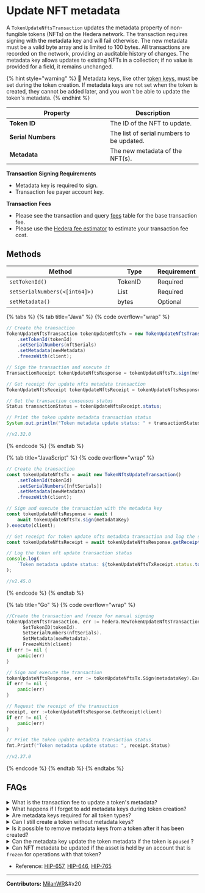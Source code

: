# Update NFT metadata

A `TokenUpdateNftsTransaction` updates the metadata property of non-fungible tokens (NFTs) on the Hedera network. The transaction requires signing with the metadata key and will fail otherwise. The new metadata must be a valid byte array and is limited to 100 bytes. All transactions are recorded on the network, providing an auditable history of changes. The metadata key allows updates to existing NFTs in a collection; if no value is provided for a field, it remains unchanged.

{% hint style="warning" %}
🚨 Metadata keys, like other [token keys](define-a-token.md#token-keys), must be set during the token creation. If metadata keys are not set when the token is created, they cannot be added later, and you won't be able to update the token's metadata.
{% endhint %}

<table><thead><tr><th width="248">Property</th><th>Description</th></tr></thead><tbody><tr><td><strong>Token ID</strong></td><td>The ID of the NFT to update.</td></tr><tr><td><strong>Serial Numbers</strong></td><td>The list of serial numbers to be updated.</td></tr><tr><td><strong>Metadata</strong></td><td>The new metadata of the NFT(s).</td></tr></tbody></table>

**Transaction Signing Requirements**

- Metadata key is required to sign.
- Transaction fee payer account key.

**Transaction Fees**

- Please see the transaction and query [fees](../../../networks/mainnet/fees/#transaction-and-query-fees) table for the base transaction fee.
- Please use the [Hedera fee estimator](https://hedera.com/fees) to estimate your transaction fee cost.

## Methods

<table><thead><tr><th width="340">Method</th><th width="132">Type</th><th>Requirement</th></tr></thead><tbody><tr><td><code>setTokenId(<tokenId>)</code></td><td>TokenID</td><td>Required</td></tr><tr><td><code>setSerialNumbers(<[int64]>)</code></td><td>List<int64></td><td>Required</td></tr><tr><td><code>setMetadata(<bytes>)</code></td><td>bytes</td><td>Optional</td></tr></tbody></table>

{% tabs %}
{% tab title="Java" %}
{% code overflow="wrap" %}

```java
// Create the transaction
TokenUpdateNftsTransaction tokenUpdateNftsTx = new TokenUpdateNftsTransaction()
    .setTokenId(tokenId)
    .setSerialNumbers(nftSerials)
    .setMetadata(newMetadata)
    .freezeWith(client);

// Sign the transaction and execute it
TransactionReceipt tokenUpdateNftsResponse = tokenUpdateNftsTx.sign(metadataKey)).execute(client);

// Get receipt for update nfts metadata transaction
TokenUpdateNftsReceipt tokenUpdateNftsReceipt = tokenUpdateNftsResponse.getReceipt(client);

// Get the transaction consensus status
Status transactionStatus = tokenUpdateNftsReceipt.status;

// Print the token update metadata transaction status
System.out.println("Token metadata update status: " + transactionStatus);

//v2.32.0
```

{% endcode %}
{% endtab %}

{% tab title="JavaScript" %}
{% code overflow="wrap" %}

```javascript
// Create the transaction
const tokenUpdateNftsTx = await new TokenNftsUpdateTransaction()
    .setTokenId(tokenId)
    .setSerialNumbers([nftSerials])
    .setMetadata(newMetadata)
    .freezeWith(client);

// Sign and execute the transaction with the metadata key
const tokenUpdateNftsResponse = await ( 
    await tokenUpdateNftsTx.sign(metadataKey)
).execute(client);

// Get receipt for token update nfts metadata transaction and log the status
const tokenUpdateNftsReceipt = await tokenUpdateNftsResponse.getReceipt(client);

// Log the token nft update transaction status
console.log(
    `Token metadata update status: ${tokenUpdateNftsTxReceipt.status.toString()}`,
);

//v2.45.0
```

{% endcode %}
{% endtab %}

{% tab title="Go" %}
{% code overflow="wrap" %}

```go
//Create the transaction and freeze for manual signing 
tokenUpdateNftsTransaction, err := hedera.NewTokenUpdateNftsTransaction().
      SetTokenID(tokenId).
      SetSerialNumbers(nftSerials).
      SetMetadata(newMetadata).
      FreezeWith(client)
if err != nil {
    panic(err)
}

// Sign and execute the transaction
tokenUpdateNftsResponse, err := tokenUpdateNftsTx.Sign(metadataKey).Execute(client)
if err != nil {
    panic(err)
}

// Request the receipt of the transaction
receipt, err :=tokenUpdateNftsResponse.GetReceipt(client)
if err != nil {
    panic(err)
}

// Print the token update metadata transaction status
fmt.Printf("Token metadata update status: ", receipt.Status)

//v2.37.0
```

{% endcode %}
{% endtab %}
{% endtabs %}

## FAQs

<details>

<summary>What is the transaction fee to update a token's metadata?</summary>

The transaction fee to update the metadata of 1 NFT is `$0.001` To update metadata for multiple NFTs in a single call is N x `$0.001` (N being the number of NFTs to update). See the full list of token transaction fees [here](../../../networks/mainnet/fees/#token-service).

</details>

<details>

<summary>What happens if I forget to add metadata keys during token creation?</summary>

If you don't set metadata keys during token creation, you won't be able to add them later or use them to update the token's metadata.

</details>

<details>

<summary>Are metadata keys required for all token types?</summary>

No, metadata keys are not required for all token types. If your use case will need the ability to update the metadata in the future, the metadata key must be set during token creation. [HIP-646](https://hips.hedera.com/hip/hip-646) introduces the token metadata field for fungible tokens, providing users the ability to update metadata for both token types (fungible and non-fungible) using the metadata key.

</details>

<details>

<summary>Can I still create a token without metadata keys?</summary>

Yes, you can create a token without metadata keys but you won't be able to add metadata keys or update the token's metadata.

</details>

<details>

<summary>Is it possible to remove metadata keys from a token after it has been created?</summary>

No, once a token is created with metadata keys, those keys become a permanent part of the token's configuration. They cannot be removed or modified after the token creation.

</details>

<details>

<summary>Can the metadata key update the token metadata if the token is <code>paused</code> ?</summary>

No, this is just like a regular [TokenUpdate](update-a-token.md). It will fail if token is paused.

</details>

<details>

<summary>Can NFT metadata be updated if the asset is held by an account that is <code>frozen</code> for operations with that token?</summary>

If the `tokenId` of the NFT is not paused, and if the token has `metadataKey` the metadata of NFT can still be updated.

</details>

- Reference: [HIP-657](https://hips.hedera.com/hip/hip-657), [HIP-646](https://hips.hedera.com/hip/hip-646), [HIP-765](https://hips.hedera.com/hip/hip-765)

***

**Contributors:** [MilanWR](https://github.com/MilanWR)&#x20
